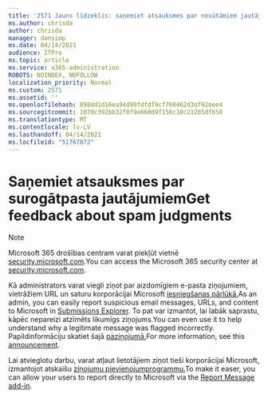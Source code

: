 ```yaml
---
title: '2571 Jauns līdzeklis: saņemiet atsauksmes par nosūtāmiem jautājumiem'
ms.author: chrisda
author: chrisda
manager: dansimp
ms.date: 04/14/2021
audience: ITPro
ms.topic: article
ms.service: o365-administration
ROBOTS: NOINDEX, NOFOLLOW
localization_priority: Normal
ms.custom: 2571
ms.assetid: ''
ms.openlocfilehash: 098dd1d16ea94d99fdfdf9cf760462d3df92eee4
ms.sourcegitcommit: 1070c392bb32f0f9e660d9f156c10c212b5dfb50
ms.translationtype: MT
ms.contentlocale: lv-LV
ms.lasthandoff: 04/14/2021
ms.locfileid: "51767872"
---
```

# <a name="get-feedback-about-spam-judgments"></a><span data-ttu-id="0bb86-102">Saņemiet atsauksmes par surogātpasta jautājumiem</span><span class="sxs-lookup"><span data-stu-id="0bb86-102">Get feedback about spam judgments</span></span>

> [!NOTE]
> <span data-ttu-id="0bb86-103">Microsoft 365 drošības centram varat piekļūt vietnē [security.microsoft.com](https://security.microsoft.com).</span><span class="sxs-lookup"><span data-stu-id="0bb86-103">You can access the Microsoft 365 security center at [security.microsoft.com](https://security.microsoft.com).</span></span>

<span data-ttu-id="0bb86-104">Kā administrators varat viegli ziņot par aizdomīgiem e-pasta ziņojumiem, vietrāžiem URL un saturu korporācijai Microsoft [iesniegšanas pārlūkā.](https://security.microsoft.com/reportsubmission)</span><span class="sxs-lookup"><span data-stu-id="0bb86-104">As an admin, you can easily report suspicious email messages, URLs, and content to Microsoft in [Submissions Explorer](https://security.microsoft.com/reportsubmission).</span></span> <span data-ttu-id="0bb86-105">To pat var izmantot, lai labāk saprastu, kāpēc nepareizi atzīmēts likumīgs ziņojums.</span><span class="sxs-lookup"><span data-stu-id="0bb86-105">You can even use it to help understand why a legitimate message was flagged incorrectly.</span></span> <span data-ttu-id="0bb86-106">Papildinformāciju skatiet šajā [paziņojumā.](https://techcommunity.microsoft.com/t5/Security-Privacy-and-Compliance/Empower-security-teams-to-easily-report-suspicious-emails-amp/ba-p/752622)</span><span class="sxs-lookup"><span data-stu-id="0bb86-106">For more information, see this [announcement](https://techcommunity.microsoft.com/t5/Security-Privacy-and-Compliance/Empower-security-teams-to-easily-report-suspicious-emails-amp/ba-p/752622).</span></span>

<span data-ttu-id="0bb86-107">Lai atvieglotu darbu, varat atļaut lietotājiem ziņot tieši korporācijai Microsoft, izmantojot atskaišu [ziņojumu pievienojumprogrammu.](https://appsource.microsoft.com/product/office/WA104381180?src=office&tab=Overview)</span><span class="sxs-lookup"><span data-stu-id="0bb86-107">To make it easer, you can allow your users to report directly to Microsoft via the [Report Message add-in](https://appsource.microsoft.com/product/office/WA104381180?src=office&tab=Overview).</span></span>
